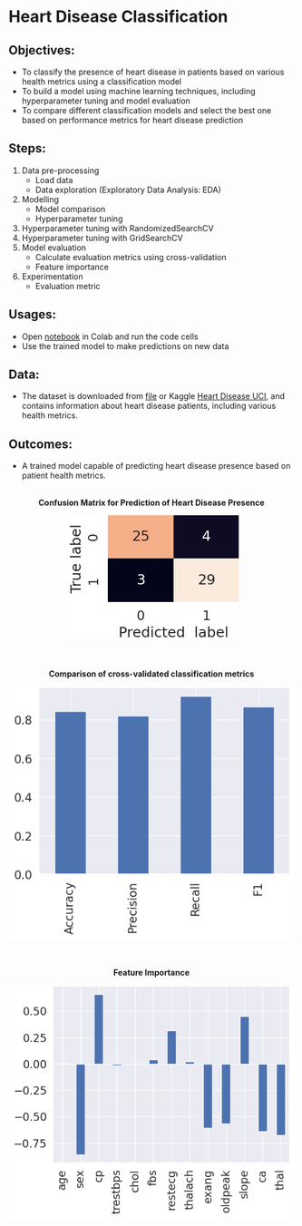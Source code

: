 # Heart Disease Classification

## Objectives:
- To classify the presence of heart disease in patients based on various health metrics using a classification model
- To build a model using machine learning techniques, including hyperparameter tuning and model evaluation
- To compare different classification models and select the best one based on performance metrics for heart disease prediction

## Steps:
1. Data pre-processing
    - Load data
    - Data exploration (Exploratory Data Analysis: EDA)
2. Modelling
    - Model comparison
    - Hyperparameter tuning
3. Hyperparameter tuning with RandomizedSearchCV
4. Hyperparameter tuning with GridSearchCV
5. Model evaluation
    - Calculate evaluation metrics using cross-validation
    - Feature importance
5. Experimentation
    - Evaluation metric

## Usages:
- Open [notebook](https://colab.research.google.com/github/OCR-tech/project-DataScience/blob/main/2_Heart_Disease_Classification/notebook.ipynb) in Colab and run the code cells
- Use the trained model to make predictions on new data

## Data:
- The dataset is downloaded from [file](heart-disease.csv) or Kaggle [Heart Disease UCI](https://www.kaggle.com/datasets/sumaiyatasmeem/heart-disease-classification-dataset), and contains information about heart disease patients, including various health metrics.

## Outcomes:
- A trained model capable of predicting heart disease presence based on patient health metrics.
<br><br>

<p align="center"><b>Confusion Matrix for Prediction of Heart Disease Presence</b></p>
<div align="center">
  <img src="https://github.com/OCR-tech/OCR-tech/blob/main/docs/img/project_ds2a.png"/>
</div>
<br><br>
<p align="center"><b>Comparison of cross-validated classification metrics</b></p>
<div align="center">
  <img src="https://github.com/OCR-tech/OCR-tech/blob/main/docs/img/project_ds2b.png"/>
</div>
<br><br>
<p align="center"><b>Feature Importance</b></p>
<div align="center">
  <img src="https://github.com/OCR-tech/OCR-tech/blob/main/docs/img/project_ds2c.png"/>
</div>
<br>